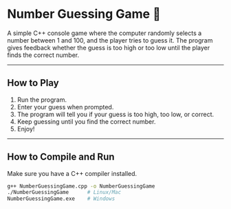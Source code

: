 # Number Guessing Game 🎲

A simple C++ console game where the computer randomly selects a number between 1 and 100, and the player tries to guess it. The program gives feedback whether the guess is too high or too low until the player finds the correct number.

---

## How to Play

1. Run the program.
2. Enter your guess when prompted.
3. The program will tell you if your guess is too high, too low, or correct.
4. Keep guessing until you find the correct number.
5. Enjoy!

---

## How to Compile and Run

Make sure you have a C++ compiler installed.

```bash
g++ NumberGuessingGame.cpp -o NumberGuessingGame
./NumberGuessingGame      # Linux/Mac
NumberGuessingGame.exe    # Windows

